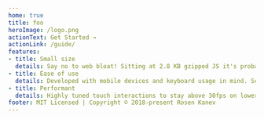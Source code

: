```yaml
---
home: true
title: foo
heroImage: /logo.png
actionText: Get Started →
actionLink: /guide/
features:
- title: Small size
  details: Say no to web bloat! Sitting at 2.8 KB gzipped JS it's probably one of the smallest color pickers out there.
- title: Ease of use
  details: Developed with mobile devices and keyboard usage in mind. Screen reader support.
- title: Performant
  details: Highly tuned touch interactions to stay above 30fps on lower end mobile devices.
footer: MIT Licensed | Copyright © 2018-present Rosen Kanev
---
```

